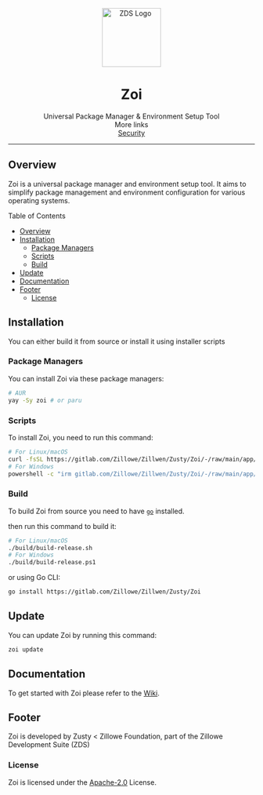 <div align="center">
    <img width="120" height="120" hspace="10" alt="ZDS Logo" src="https://gitlab.com/Zillwen/Zusty/ZDS/-/raw/main/img/zds.png"/>
    <h1>Zoi</h1>
    Universal Package Manager & Environment Setup Tool
<br/>
More links
<br/>
<a href="https://gitlab.com/Zillowe/Zillwen/Zusty/Zoi/-/blob/main/SECURITY.md">Security</a>

</div>

<hr/>

## Overview

Zoi is a universal package manager and environment setup tool.
It aims to simplify package management and environment configuration for various operating systems.

Table of Contents

- [Overview](#overview)
- [Installation](#installation)
  - [Package Managers](#package-managers)
  - [Scripts](#scripts)
  - [Build](#build)
- [Update](#update)
- [Documentation](#documentation)
- [Footer](#footer)
  - [License](#license)

## Installation

You can either build it from source or install it using installer scripts

### Package Managers

You can install Zoi via these package managers:

```sh
# AUR
yay -Sy zoi # or paru
```

### Scripts

To install Zoi, you need to run this command:

```sh
# For Linux/macOS
curl -fsSL https://gitlab.com/Zillowe/Zillwen/Zusty/Zoi/-/raw/main/app/install.sh | bash
# For Windows
powershell -c "irm gitlab.com/Zillowe/Zillwen/Zusty/Zoi/-/raw/main/app/install.ps1|iex"
```

### Build

To build Zoi from source you need to have [`go`](https://go.dev) installed.

then run this command to build it:

```sh
# For Linux/macOS
./build/build-release.sh
# For Windows
./build/build-release.ps1
```

or using Go CLI:

```sh
go install https://gitlab.com/Zillowe/Zillwen/Zusty/Zoi
```

## Update

You can update Zoi by running this command:

```sh
zoi update
```

## Documentation

To get started with Zoi please refer to the [Wiki](https://gitlab.com/Zillowe/Zillwen/Zusty/Zoi/-/wikis/home).

## Footer

Zoi is developed by Zusty < Zillowe Foundation, part of the Zillowe Development Suite (ZDS)

### License

Zoi is licensed under the [Apache-2.0](https://gitlab.com/Zillowe/Zillwen/Zusty/Zoi/-/blob/main/LICENSE) License.
